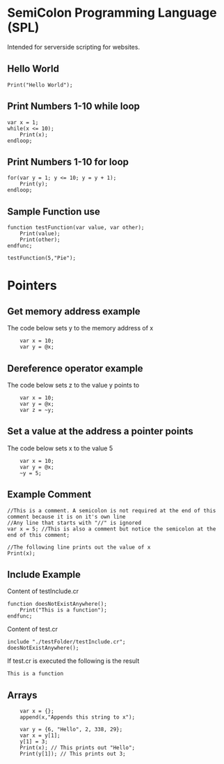 # SemiColon Programming Language (SPL)

Intended for serverside scripting for websites.

## Hello World

```
Print("Hello World");
```

## Print Numbers 1-10 while loop

```
var x = 1;
while(x <= 10);
	Print(x);
endloop;
```

## Print Numbers 1-10 for loop

```
for(var y = 1; y <= 10; y = y + 1);
	Print(y);
endloop;
```
## Sample Function use

```
function testFunction(var value, var other);
	Print(value);
	Print(other);
endfunc;

testFunction(5,"Pie");
```

# Pointers

## Get memory address example

The code below sets y to the memory address of x
```
	var x = 10;
	var y = @x;
```

## Dereference operator example

The code below sets z to the value y points to
```
	var x = 10;
	var y = @x;
	var z = ~y;
```

## Set a value at the address a pointer points
The code below sets x to the value 5
```
	var x = 10;
	var y = @x;
	~y = 5;
```

## Example Comment
```
//This is a comment. A semicolon is not required at the end of this comment because it is on it's own line
//Any line that starts with "//" is ignored
var x = 5; //This is also a comment but notice the semicolon at the end of this comment;

//The following line prints out the value of x
Print(x);
```
## Include Example
Content of testInclude.cr
```
function doesNotExistAnywhere();
	Print("This is a function");
endfunc;
```

Content of test.cr
```
include "./testFolder/testInclude.cr";
doesNotExistAnywhere();
```
If test.cr is executed the following is the result
```
This is a function
```

## Arrays
```
	var x = {};
	append(x,"Appends this string to x");
```

```
	var y = {6, "Hello", 2, 338, 29};
	var x = y[1];
	y[1] = 3;
	Print(x); // This prints out "Hello";
	Print(y[1]); // This prints out 3;
```
